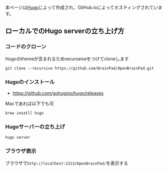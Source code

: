 本ページは[Hugo](https://gohugo.io/)によって作成され、GitHub.ioによってホスティングされています。

## ローカルでのHugo serverの立ち上げ方

### コードのクローン
Hugoのthemeが含まれるためrecurseiveをつけてcloneします

```
git clone --recursive https://github.com/BrainPad/OpenBrainPad.git
```
### Hugoのインストール

- https://github.com/gohugoio/hugo/releases

Macであれば以下でも可
```
brew insatll hugo
```

### Hugoサーバーの立ち上げ
```
hugo server
```

### ブラウザ表示
ブラウザで`http://localhost:1313/OpenBrainPad/`を表示する
